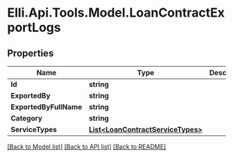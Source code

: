 # Elli.Api.Tools.Model.LoanContractExportLogs
## Properties

Name | Type | Description | Notes
------------ | ------------- | ------------- | -------------
**Id** | **string** |  | [optional] 
**ExportedBy** | **string** |  | [optional] 
**ExportedByFullName** | **string** |  | [optional] 
**Category** | **string** |  | [optional] 
**ServiceTypes** | [**List&lt;LoanContractServiceTypes&gt;**](LoanContractServiceTypes.md) |  | [optional] 

[[Back to Model list]](../README.md#documentation-for-models) [[Back to API list]](../README.md#documentation-for-api-endpoints) [[Back to README]](../README.md)


